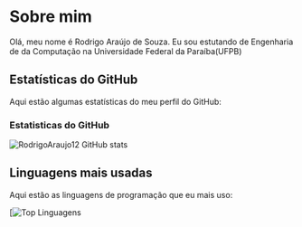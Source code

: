 # Sobre mim

Olá, meu nome é Rodrigo Araújo de Souza. Eu sou estutando de Engenharia de da Computação na Universidade Federal da Paraíba(UFPB)

## Estatísticas do GitHub

Aqui estão algumas estatísticas do meu perfil do GitHub:

### Estatisticas do GitHub
![RodrigoAraujo12 GitHub stats](https://github-readme-stats.vercel.app/api?username=RodrigoAraujo12&show_icons=true&theme=dracula)


## Linguagens mais usadas

Aqui estão as linguagens de programação que eu mais uso:

[![Top Linguagens](https://github-readme-stats.vercel.app/api/top-langs/?username=RodrigoAraujo12&layout=compact&theme=dracula)
